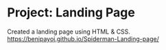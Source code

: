 # Project: Landing Page
Created a landing page using HTML & CSS. https://benipayoj.github.io/Spiderman-Landing-page/
